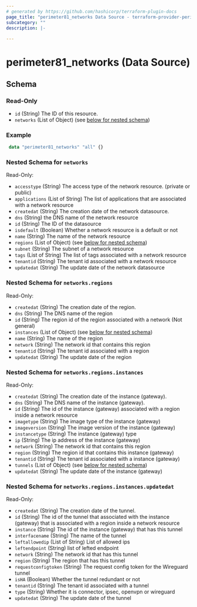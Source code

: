 ```yaml
---
# generated by https://github.com/hashicorp/terraform-plugin-docs
page_title: "perimeter81_networks Data Source - terraform-provider-perimeter81"
subcategory: ""
description: |-
  
---
```


# perimeter81_networks (Data Source)

<!-- schema generated by tfplugindocs -->
## Schema

### Read-Only

- `id` (String) The ID of this resource.
- `networks` (List of Object) (see [below for nested schema](#nestedatt--networks))

### Example

```terraform
 data "perimeter81_networks" "all" {}
```

<a id="nestedatt--networks"></a>
### Nested Schema for `networks`

Read-Only:

- `accesstype` (String)  The access type of the network resource. (private or public)
- `applications` (List of String) The list of applications that are associated with a network resource
- `createdat` (String) The creation date of the network datasource.
- `dns` (String) the DNS name of the network resource
- `id` (String) The ID of the datasource
- `isdefault` (Boolean) Whether a network resource is a default or not
- `name` (String) The name of the network resource
- `regions` (List of Object) (see [below for nested schema](#nestedobjatt--networks--regions))
- `subnet` (String) The subnet of a network resource
- `tags` (List of String) The list of tags associated with a network resource
- `tenantid` (String) The tenant id associated with a network resource
- `updatedat` (String) The update date of the network datasource

<a id="nestedobjatt--networks--regions"></a>
### Nested Schema for `networks.regions`

Read-Only:

- `createdat` (String) The creation date of the region.
- `dns` (String) The DNS name of the region
- `id` (String) The region id of the region associated with a network (Not general)
- `instances` (List of Object) (see [below for nested schema](#nestedobjatt--networks--regions--instances))
- `name` (String) The name of the region
- `network` (String) The network id that contains this region
- `tenantid` (String) The tenant id associated with a region
- `updatedat` (String) The update date of the region

<a id="nestedobjatt--networks--regions--instances"></a>
### Nested Schema for `networks.regions.instances`

Read-Only:

- `createdat` (String) The creation date of the instance (gateway).
- `dns` (String) The DNS name of the instance (gateway).
- `id` (String) The id of the instance (gateway) associated with a region inside a network resource
- `imagetype` (String) The image type of the instance (gateway)
- `imageversion` (String) The image version of the instance (gateway)
- `instancetype` (String)  The instance (gateway) type
- `ip` (String) The ip address of the instance (gateway)
- `network` (String) The network id that contains this region
- `region` (String) The region id that contains this instance (gateway)
- `tenantid` (String) The tenant id associated with a instance (gateway)
- `tunnels` (List of Object) (see [below for nested schema](#nestedobjatt--networks--regions--instances--tunnels))
- `updatedat` (String) The update date of the instance (gateway)

<a id="nestedobjatt--networks--regions--instances--tunnels"></a>
### Nested Schema for `networks.regions.instances.updatedat`

Read-Only:

- `createdat` (String) The creation date of the tunnel.
- `id` (String) The id of the tunnel that associated with the instance (gateway) that is associated with a region inside a network resource
- `instance` (String) The id of the instance (gateway) that has this tunnel
- `interfacename` (String) The name of the tunnel
- `leftallowedip` (List of String) List of allowed ips
- `leftendpoint` (String) list of lefted endpoint
- `network` (String) The network id that has this tunnel
- `region` (String) The region that has this tunnel
- `requestconfigtoken` (String) The request config token for the Wireguard tunnel
- `isHA` (Boolean) Whether the tunnel redundant or not
- `tenantid` (String) The tenant id associated with a tunnel
- `type` (String) Whether it is connector, ipsec, openvpn or wireguard
- `updatedat` (String) The update date of the tunnel

